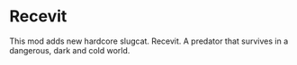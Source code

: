 # Recevit
This mod adds new hardcore slugcat. Recevit. A predator that survives in a dangerous, dark and cold world.
